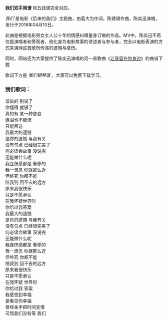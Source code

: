 

**我们双手简谱** 和五线谱完全对应。

_我们_ 是电影《后来的我们》主题曲，由葛大为作词，陈建骐作曲，陈奕迅演唱，发行于2018年04月10日。

此曲是根据电影男女主人公十年的情感纠缠量身订做的作品。MV中，陈奕迅不再仅是演唱者和旁观者，他化身为电影故事的讲述者与参与者，完全以电影表演的方式来演绎这首歌所传递的遗憾与感伤。

同时，网站还为大家提供了陈奕迅演唱的另一首歌曲《[让我留在你身边](Music-7253-让我留在你身边--摆渡人-爱情版主题曲.html
"让我留在你身边")》的曲谱下载

歌词下方是 _我们钢琴谱_ ，大家可以免费下载学习。

### 我们歌词：

该说的 别说了  
你懂得 就够了  
真的有 某一种悲哀  
连泪也不能流  
只能目送  
我最大的遗憾  
是你的遗憾 与我有关  
没有句点 已经很完美了  
何必误会故事 没说完  
还能做什么呢  
我连伤感都是 奢侈的  
我一想念 你就那么近  
但终究 你都不能  
陪我到 回不去的远方  
原来我很快乐  
只是不愿承认  
在我怀疑世界时  
你给过我答案  
我最大的遗憾  
是你的遗憾 与我有关  
没有句点 已经很完美了  
何必误会故事 没说完  
还能做什么呢  
我连伤感都是 奢侈的  
我一想念 你就那么近  
但终究 你都不能  
陪我到 回不去的远方  
原来我很快乐  
只是不愿承认  
在我怀疑 世界时  
你给过我 答案  
我感觉到幸福  
是看见你幸福  
曾经亲手把时间变慢  
可惜我们没有等 我们

